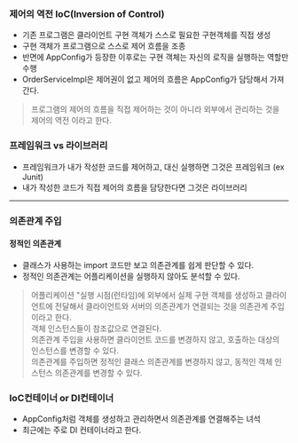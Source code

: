 ### 제어의 역전 IoC(Inversion of Control)
* 기존 프로그램은 클라이언트 구현 객체가 스스로 필요한 구현객체를 직접 생성
* 구현 객체가 프로그램으로 스스로 제어 흐름을 조종
* 반면에 AppConfig가 등장한 이후로는 구현 객체는 자신의 로직을 실행하는 역할만 수행
* OrderServiceImpl은 제어권이 없고 제어의 흐름은 AppConfig가 담당해서 가져간다.

> 프로그램의 제어의 흐름을 직접 제어하는 것이 아니라 외부에서 관리하는 것을 제어의 역전 이라고 한다.

### 프레임워크 vs 라이브러리
* 프레임워크가 내가 작성한 코드를 제어하고, 대신 실행하면 그것은 프레임워크 (ex Junit)
* 내가 작성한 코드가 직접 제어의 흐름을 담당한다면 그것은 라이브러리

----

### 의존관계 주입
#### 정적인 의존관계
* 클래스가 사용하는 import 코드만 보고 의존관계를 쉽게 판단할 수 있다.
* 정적인 의존관계는 어플리케이션을 실행하지 않아도 분석할 수 있다. 

> 어플리케이션 "실행 시점(런타임)에 외부에서 실제 구현 객체를 생성하고 클라이언트에 전달해서 
> 클라이언트와 서버의 의존관계가 연결되는 것을 의존관계 주입이라고 한다. <br>
> 객체 인스턴스들이 참조값으로 연결된다. <br>
> 의존관계 주입을 사용하면 클라이언트 코드를 변경하지 않고, 호출하는 대상의 인스턴스를 변경할 수 있다. <br>
> 의존관계를 주입하면 정적인 클래스 의존관계를 변경하지 않고, 동적인 객체 인스턴스 의존관계를 변경할 수 있다.

### IoC컨테이너 or DI컨테이너
* AppConfig처럼 객체를 생성하고 관리하면서 의존관계를 연결해주는 녀석
* 최근에는 주로 DI 컨테이너라고 한다.


